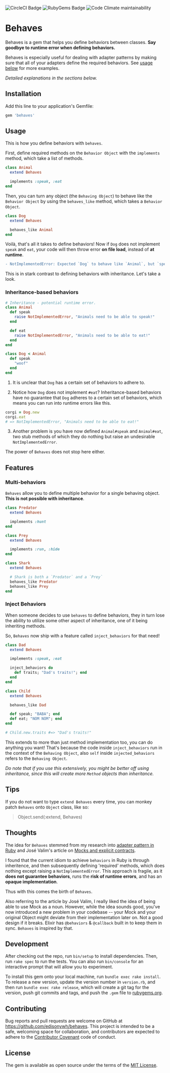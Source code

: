 ![CircleCI Badge](https://img.shields.io/circleci/build/github/edisonywh/behaves.svg)
![RubyGems Badge](https://img.shields.io/gem/v/behaves.svg)
![Code Climate maintainability](https://img.shields.io/codeclimate/maintainability/edisonywh/behaves.svg)

# Behaves

Behaves is a gem that helps you define behaviors between classes. **Say goodbye to runtime error when defining behaviors.**

Behaves is especially useful for dealing with adapter patterns by making sure that all of your adapters define the required behaviors. See [usage below](https://github.com/edisonywh/behaves#usage) for more examples.

*Detailed explanations in the sections below.*

## Installation

Add this line to your application's Gemfile:

```ruby
gem 'behaves'
```

## Usage

This is how you define behaviors with `behaves`.

First, define required methods on the `Behavior Object` with the `implements` method, which take a list of methods.
```ruby
class Animal
  extend Behaves

  implements :speak, :eat
end
```

Then, you can turn any object (the `Behaving Object`) to behave like the `Behavior Object` by using the `behaves_like` method, which takes a `Behavior Object`.
```ruby
class Dog
  extend Behaves

  behaves_like Animal
end
```

Voilà, that's all it takes to define behaviors! Now if `Dog` does not implement `speak` and `eat`, your code will then throw error **on file load**, instead of **at runtime**.

```diff
- NotImplementedError: Expected `Dog` to behave like `Animal`, but `speak, eat` are not implemented.
```

This is in stark contrast to defining behaviors with inheritance. Let's take a look.

### Inheritance-based behaviors

```ruby
# Inheritance - potential runtime error.
class Animal
  def speak
    raise NotImplementedError, "Animals need to be able to speak!"
  end

  def eat
    raise NotImplementedError, "Animals need to be able to eat!"
  end
end

class Dog < Animal
  def speak
    "woof"
  end
end
```

1) It is unclear that `Dog` has a certain set of behaviors to adhere to.

2) Notice how `Dog` does not implement `#eat`? Inheritance-based behaviors have no guarantee that `Dog` adheres to a certain set of behaviors, which means you can run into runtime errors like this.

```ruby
corgi = Dog.new
corgi.eat
# => NotImplementedError, "Animals need to be able to eat!"
```

3) Another problem is you have now defined `Animal#speak` and `Animal#eat`, two stub methods of which they do nothing but raise an undesirable `NotImplementedError`.

The power of `Behaves` does not stop here either.

## Features

### Multi-behaviors

`Behaves` allow you to define multiple behavior for a single behaving object. **This is not possible with inheritance**.

```ruby
class Predator
  extend Behaves

  implements :hunt
end

class Prey
  extend Behaves

  implements :run, :hide
end

class Shark
  extend Behaves

  # Shark is both a `Predator` and a `Prey`
  behaves_like Predator
  behaves_like Prey
end
```

### Inject Behaviors

When someone decides to use `behaves` to define behaviors, they in turn lose the ability to utilize some other aspect of inheritance, one of it being inheriting methods.

So, `Behaves` now ship with a feature called `inject_behaviors` for that need!

```ruby
class Dad
  extend Behaves

  implements :speak, :eat

  inject_behaviors do
    def traits; "Dad's traits!"; end
  end
end

class Child
  extend Behaves

  behaves_like Dad

  def speak; "BABA"; end
  def eat; "NOM NOM"; end
end

# Child.new.traits #=> "Dad's traits!"
```

This extends to more than just method implementation too, you can do anything you want! That's because the code inside `inject_behaviors` run in the context of the `Behaving Object`, also `self` inside `injected_behaviors` refers to the `Behaving Object`.

*Do note that if you use this extensively, you might be better off using inheritance, since this will create more `Method` objects than inheritance.*

## Tips
If you do not want to type `extend Behaves` every time, you can monkey patch `Behaves` onto `Object` class, like so:

> Object.send(:extend, Behaves)

## Thoughts

The idea for `Behaves` stemmed from my research into [adapter pattern in Ruby](https://www.sitepoint.com/using-and-testing-the-adapter-design-pattern/) and José Valim's article on [Mocks and explicit contracts](http://blog.plataformatec.com.br/2015/10/mocks-and-explicit-contracts/).

I found that the current idiom to achieve `behaviors` in Ruby is through inheritence, and then subsequently defining 'required' methods, which does nothing except raising a `NotImplementedError`. This approach is fragile, as it **does not guarantee behaviors**, runs the **risk of runtime errors**, and has an **opaque implementation**.

Thus with this comes the birth of `Behaves`.

Also referring to the article by José Valim, I really liked the idea of being able to use Mock as a noun. However, while the idea sounds good, you've now introduced a new problem in your codebase -- your Mock and your original Object might deviate from their implementation later on. Not a good design if it breaks. Elixir has `@behaviors` & `@callback` built in to keep them in sync. `Behaves` is inspired by that.

## Development

After checking out the repo, run `bin/setup` to install dependencies. Then, run `rake spec` to run the tests. You can also run `bin/console` for an interactive prompt that will allow you to experiment.

To install this gem onto your local machine, run `bundle exec rake install`. To release a new version, update the version number in `version.rb`, and then run `bundle exec rake release`, which will create a git tag for the version, push git commits and tags, and push the `.gem` file to [rubygems.org](https://rubygems.org).

## Contributing

Bug reports and pull requests are welcome on GitHub at https://github.com/edisonywh/behaves. This project is intended to be a safe, welcoming space for collaboration, and contributors are expected to adhere to the [Contributor Covenant](http://contributor-covenant.org) code of conduct.

## License

The gem is available as open source under the terms of the [MIT License](https://opensource.org/licenses/MIT).
